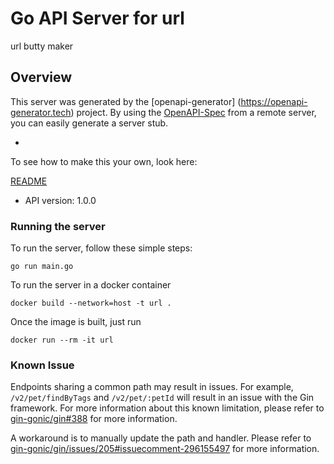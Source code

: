 # Go API Server for url

url butty maker

## Overview

This server was generated by the [openapi-generator]
(https://openapi-generator.tech) project. By using the [OpenAPI-Spec](https://github.com/OAI/OpenAPI-Specification) from
a remote server, you can easily generate a server stub.

-

To see how to make this your own, look here:

[README](https://openapi-generator.tech)

- API version: 1.0.0

### Running the server

To run the server, follow these simple steps:

```
go run main.go
```

To run the server in a docker container

```
docker build --network=host -t url .
```

Once the image is built, just run

```
docker run --rm -it url 
```

### Known Issue

Endpoints sharing a common path may result in issues. For example, `/v2/pet/findByTags` and `/v2/pet/:petId` will result
in an issue with the Gin framework. For more information about this known limitation, please refer
to [gin-gonic/gin#388](https://github.com/gin-gonic/gin/issues/388) for more information.

A workaround is to manually update the path and handler. Please refer
to [gin-gonic/gin/issues/205#issuecomment-296155497](https://github.com/gin-gonic/gin/issues/205#issuecomment-296155497)
for more information.

